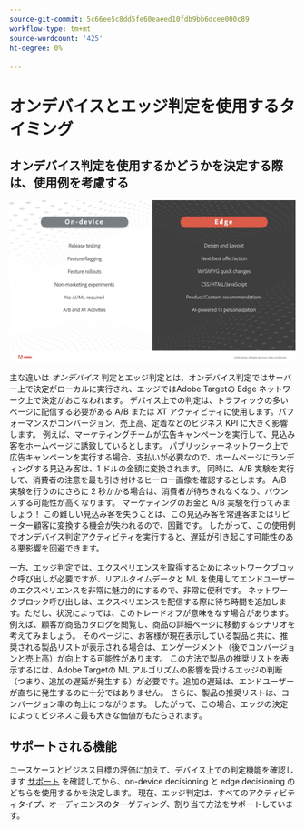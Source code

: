 ```yaml
---
source-git-commit: 5c66ee5c8dd5fe60eaeed10fdb9bb6dcee000c89
workflow-type: tm+mt
source-wordcount: '425'
ht-degree: 0%

---
```

# オンデバイスとエッジ判定を使用するタイミング

## オンデバイス判定を使用するかどうかを決定する際は、使用例を考慮する

![代替画像](assets/comparison.jpeg)

主な違いは *オンデバイス* 判定とエッジ判定とは、オンデバイス判定ではサーバー上で決定がローカルに実行され、エッジではAdobe Targetの Edge ネットワーク上で決定がおこなわれます。 デバイス上での判定は、トラフィックの多いページに配信する必要がある A/B または XT アクティビティに使用します。パフォーマンスがコンバージョン、売上高、定着などのビジネス KPI に大きく影響します。 例えば、マーケティングチームが広告キャンペーンを実行して、見込み客をホームページに誘致しているとします。 パブリッシャーネットワーク上で広告キャンペーンを実行する場合、支払いが必要なので、ホームページにランディングする見込み客は、1 ドルの金額に変換されます。 同時に、A/B 実験を実行して、消費者の注意を最も引き付けるヒーロー画像を確認するとします。 A/B 実験を行うのにさらに 2 秒かかる場合は、消費者が待ちきれなくなり、バウンスする可能性が高くなります。 マーケティングのお金と A/B 実験を行ってみましょう！ この難しい見込み客を失うことは、この見込み客を常連客またはリピーター顧客に変換する機会が失われるので、困難です。 したがって、この使用例でオンデバイス判定アクティビティを実行すると、遅延が引き起こす可能性のある悪影響を回避できます。

一方、エッジ判定では、エクスペリエンスを取得するためにネットワークブロック呼び出しが必要ですが、リアルタイムデータと ML を使用してエンドユーザーのエクスペリエンスを非常に魅力的にするので、非常に便利です。 ネットワークブロック呼び出しは、エクスペリエンスを配信する際に待ち時間を追加します。ただし、状況によっては、このトレードオフが意味をなす場合があります。 例えば、顧客が商品カタログを閲覧し、商品の詳細ページに移動するシナリオを考えてみましょう。 そのページに、お客様が現在表示している製品と共に、推奨される製品リストが表示される場合は、エンゲージメント（後でコンバージョンと売上高）が向上する可能性があります。 この方法で製品の推奨リストを表示するには、Adobe Targetの ML アルゴリズムの影響を受けるエッジの判断（つまり、追加の遅延が発生する）が必要です。追加の遅延は、エンドユーザーが直ちに発生するのに十分ではありません。 さらに、製品の推奨リストは、コンバージョン率の向上につながります。 したがって、この場合、エッジの決定によってビジネスに最も大きな価値がもたらされます。

## サポートされる機能

ユースケースとビジネス目標の評価に加えて、デバイス上での判定機能を確認します [サポート](../on-device-decisioning/supported-features.md) を確認してから、on-device decisioning と edge decisioning のどちらを使用するかを決定します。 現在、エッジ判定は、すべてのアクティビティタイプ、オーディエンスのターゲティング、割り当て方法をサポートしています。